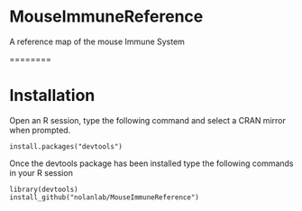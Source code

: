 # MouseImmuneReference
A reference map of the mouse Immune System

========

# Installation


Open an R session, type the following command and select a CRAN mirror when prompted.

`install.packages("devtools")`

Once the devtools package has been installed type the following commands in your R session

```
library(devtools)
install_github("nolanlab/MouseImmuneReference")
```



